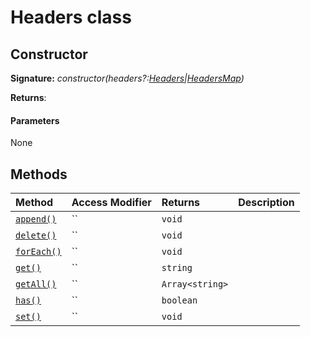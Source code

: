 # Headers class










## Constructor


**Signature:** _constructor(headers?:[Headers](../../web-apis/class/headers.md)|[HeadersMap](../../web-apis/interface/headersmap.md))_

**Returns**: 



#### Parameters
None





## Methods

| Method	   | Access Modifier | Returns	| Description|
|:-------------|:----|:-------|:-----------|
|[`append()`](append-headers.md)     | `` | `void` |  |
|[`delete()`](delete-headers.md)     | `` | `void` |  |
|[`forEach()`](foreach-headers.md)     | `` | `void` |  |
|[`get()`](get-headers.md)     | `` | `string` |  |
|[`getAll()`](getall-headers.md)     | `` | `Array<string>` |  |
|[`has()`](has-headers.md)     | `` | `boolean` |  |
|[`set()`](set-headers.md)     | `` | `void` |  |





